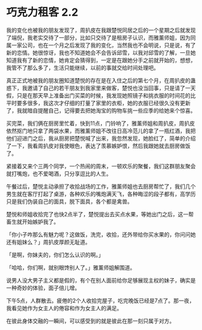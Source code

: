 # 巧克力租客 2.2


我的变化也被我的朋友发现了，周扒皮在我跟楚悦同居之后的一个星期之后就发现了端倪，我老实交待了一部分，比如只交待了是租房子认识，而雅薰师姐，因为同属一家公司，也在一个月之后发现了我的变化，当然我也不会明说，只是说，有了新的恋情。她很惊讶，我也不知道她会不会告诉邱雪，以我对邱雪的了解，一旦她知道我有了新的恋情，她肯定会猜得到，一定是在跟她分手之前就开始的，想想，我管不了那么多了，生活只能继续，以前的事就交给时间处理吧。

真正正式地被我的朋友圈知道楚悦的存在是在入住之后的第七个月，在周扒皮的蛊惑下，我邀请了自己的若干朋友到我家里来做客，楚悦也没当回事，只是请了一天假，只是在那天早上准备出门买菜的时候，我发现她照镜子和挑衣服的时间花的比平时要多很多，我这次才仔细的打量了家里的衣柜，她的衣服已经很久没有更新了，我就暗自提醒自己，记得要去把她淘宝的购物车挑一些应季的给她来个惊喜。

买完菜，我们俩在厨房里忙着，快到11点，门铃响了，雅薰师姐和周扒皮，周扒皮依然抠门地只拿了两袋水果，而雅薰师姐不改往日高冷范儿的拿了一瓶红酒，我把他们迎进门之后，我从厨房把楚悦喊了出来，我忽然发现，她脸红了，简单的介绍了一下，我看周扒皮对我使眼色，表达了羡慕嫉妒恨，然后我跟她就去厨房做饭了。

紧接着又来个三两个同学，一个热闹的周末，一顿欢乐的聚餐，我们这群朋友聚会就打嘴炮，也不爱喝酒，只分享逗比的人生。

午餐过后，楚悦主动承担了收拾战场的工作，雅薰师姐也去厨房帮忙了，我们几个男生就在客厅打起了桌游，各种欢乐的嘴炮满天飞，各种晦涩的段子都有，高学历只是我们伪装自己的面具，脱下面具，各个都是禽兽。

楚悦和师姐收拾完了也快2点半了，楚悦提出去买点水果，等她出门之后，这一帮畜生就开始嫉妒我了。

「你小子咋那么有魅力呢？这做饭，洗完，收拾，还外带给你买水果的，你问问她还有姐妹么？」周扒皮厚颜无耻道。

「是啊，你妹夫的，你们怎么认识的啊。」

「哈哈，你们啊，就别眼馋别人了。」雅薰师姐解围道。

说男人没大男子主义都是假的，有个在别人面前给你足够展现主权的妹子，确实是一种奇妙的体验，面子倍儿增。

下午5点，人群散去。疲倦的2个人收拾完屋子，吃完晚饭已经是7点了。那一夜，我看见她作为女主人的倦容和作为女主人的满足。

在彼此身体交融的一瞬间，可以感受到的就是彼此在那一刻只属于对方。